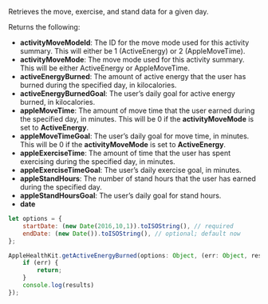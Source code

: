 Retrieves the move, exercise, and stand data for a given day.

Returns the following:
* **activityMoveModeId**: The ID for the move mode used for this activity summary. This will either be 1 (ActiveEnergy) or 2 (AppleMoveTime).
* **activityMoveMode**: The move mode used for this activity summary. This will be either ActiveEnergy or AppleMoveTime.
* **activeEnergyBurned**: The amount of active energy that the user has burned during the specified day, in kilocalories.
* **activeEnergyBurnedGoal**: The user’s daily goal for active energy burned, in kilocalories.
* **appleMoveTime**: The amount of move time that the user earned during the specified day, in minutes. This will be 0 if the **activityMoveMode** is set to **ActiveEnergy**.
* **appleMoveTimeGoal**: The user’s daily goal for move time, in minutes. This will be 0 if the **activityMoveMode** is set to **ActiveEnergy**.
* **appleExerciseTime**: The amount of time that the user has spent exercising during the specified day, in minutes.
* **appleExerciseTimeGoal**: The user’s daily exercise goal, in minutes.
* **appleStandHours**: The number of stand hours that the user has earned during the specified day.
* **appleStandHoursGoal**: The user’s daily goal for stand hours.
* **date**

```javascript
let options = {
    startDate: (new Date(2016,10,1)).toISOString(), // required
    endDate: (new Date()).toISOString(), // optional; default now
};
```

```javascript
AppleHealthKit.getActiveEnergyBurned(options: Object, (err: Object, results: Object) => {
    if (err) {
        return;
    }
    console.log(results)
});
```